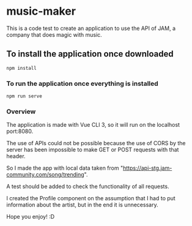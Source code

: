 # music-maker

This is a code test to create an application to use the API of JAM, a company that does magic with music.

## To install the application once downloaded
```
npm install
```

### To run the application once everything is installed
```
npm run serve
```

### Overview

The application is made with Vue CLI 3, so it will run on the localhost port:8080. 

The use of APIs could not be possible because the use of CORS by the server has been impossible to make GET or POST requests with that header. 

So I made the app with local data taken from "https://api-stg.jam-community.com/song/trending".

A test should be added to check the functionality of all requests.

I created the Profile component on the assumption that I had to put information about the artist, but in the end it is unnecessary.

Hope you enjoy! :D
